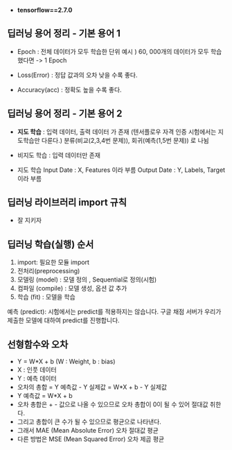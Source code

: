 





- **tensorflow==2.7.0**



## 딥러닝 용어 정리 - 기본 용어 1

- Epoch : 전체 데이터가 모두 학습한 단위
  예시 ) 60, 000개의 데이터가 모두 학습했다면 -> 1 Epoch

- Loss(Error) : 정답 값과의 오차
  낮을 수록 좋다.
- Accuracy(acc) : 정확도
  높을 수록 좋다.



## 딥러닝 용어 정리 - 기본 용어 2

- **지도 학습** : 입력 데이터, 출력 데이터 가 존재 (텐서플로우 자격 인증 시험에서는 지도학습만 다룬다.)
  분류(비교(2,3,4번 문제)), 회귀(예측(1,5번 문제)) 로 나뉨
- 비지도 학습 : 입력 데이터만 존재



- 지도 학습
  Input Date : X, Features 이라 부름
  Output Date : Y, Labels, Target 이라 부름



## 딥러닝 라이브러리 import 규칙

- 잘 지키자



## 딥러닝 학습(실행) 순서

1. import: 필요한 모듈 import
2. 전처리(preprocessing)
3. 모델링 (model) : 모델 정의 , Sequential로 정의(시험)
4. 컴파일 (compile) : 모델 생성, 옵션 값 추가
5. 학습 (fit) : 모델을 학습

예측 (predict): 시험에서는 predict를 적용하지는 않습니다. 구글 채점 서버가 우리가 제출한 모델에 대하여 predict를 진행합니다.



## 선형함수와 오차

- Y = W*X + b (W : Weight, b : bias)
- X : 인풋 데이터
- Y : 예측 데이터
- 오차의 총합 = Y 예측값 - Y 실제값 = W*X + b - Y 실제값
- Y 예측값 = W*X + b 
- 오차 총합은 + - 값으로 나올 수 있으므로 오차 총합이 0이 될 수 있어 절대값 취한다.
- 그리고 총합이 큰 수가 될 수 있으므로 평균으로 나타낸다.
- 그래서 MAE (Mean Absolute Error) 오차 절대값 평균
- 다른 방법은 MSE (Mean Squared Error) 오차 제곱 평균





